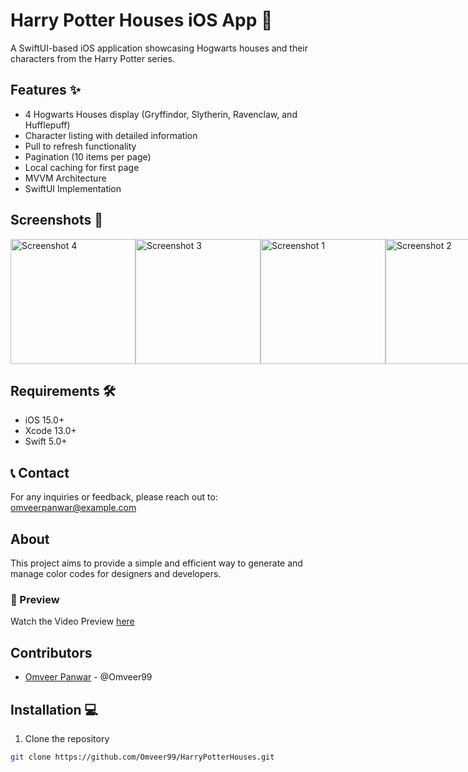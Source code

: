 # Harry Potter Houses iOS App 🏰

A SwiftUI-based iOS application showcasing Hogwarts houses and their characters from the Harry Potter series.

## Features ✨

- 4 Hogwarts Houses display (Gryffindor, Slytherin, Ravenclaw, and Hufflepuff)
- Character listing with detailed information
- Pull to refresh functionality
- Pagination (10 items per page)
- Local caching for first page
- MVVM Architecture
- SwiftUI Implementation

## Screenshots 📱
<div style="display: flex; justify-content: space-around;">
   <img src="https://github.com/user-attachments/assets/b51af0b0-dda6-434c-b301-aed15e38c137" alt="Screenshot 4" width="200"/>
    <img src="https://github.com/user-attachments/assets/16cba1ee-7835-43d8-a10c-7e3d1f237d4c" alt="Screenshot 3" width="200"/>
  <img src="https://github.com/user-attachments/assets/aebd3fab-13dc-4d80-b63c-cfb9b15c9927" alt="Screenshot 1" width="200"/>
  <img src="https://github.com/user-attachments/assets/77d1d19b-966e-4f9b-976d-1fd85ece6b68" alt="Screenshot 2" width="200"/>

 
</div>

## Requirements 🛠

- iOS 15.0+
- Xcode 13.0+
- Swift 5.0+


## 📞 Contact
For any inquiries or feedback, please reach out to: omveerpanwar@example.com

## About
This project aims to provide a simple and efficient way to generate and manage color codes for designers and developers.
### 🎥 Preview
Watch the Video Preview [here]([https://youtu.be/PzqfOXyV5Sw](https://youtu.be/69b6doVP6BM?si=b2aCQ8XiNlXCo0Ao))

## Contributors
- [Omveer Panwar](#) - @Omveer99


## Installation 💻

1. Clone the repository
```bash
git clone https://github.com/Omveer99/HarryPotterHouses.git
